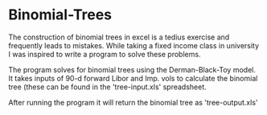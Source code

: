 # Binomial-Trees
The construction of binomial trees in excel is a tedius exercise and frequently leads to mistakes. While taking a fixed income class in university I was inspired to write a program to solve these problems. 

The program solves for binomial trees using the Derman-Black-Toy model. It takes inputs of 90-d forward Libor and Imp. vols to calculate the binomial tree (these can be found in the 'tree-input.xls' spreadsheet. 

After running the program it will return the binomial tree as 'tree-output.xls'
